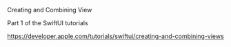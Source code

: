 Creating and Combining View

Part 1 of the SwiftUI tutorials

https://developer.apple.com/tutorials/swiftui/creating-and-combining-views
